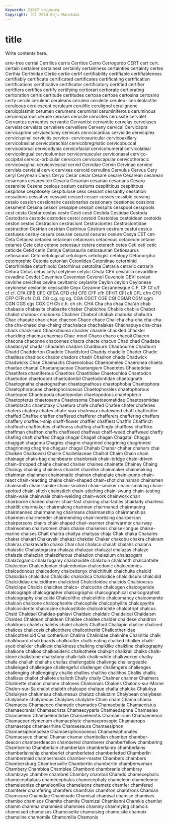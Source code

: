 ```yaml
---
Keywords: 21037 kojimura
Copyright: (C) 2024 Koji Murakami
---
```


# title

Write contents here.



erre-tree cerrial Cerrillos cerris Cerritos Cerro Cerrogordo CERT
cert cert. certain certainer certainest certainly certainness certainties certainty certes
Certhia Certhiidae Certie certie certif certifiability certifiable certifiableness certifiably certificate
certificated certificates certificating certification certifications certificative certificator certificatory certified certifier
certifiers certifies certify certifying certiorari certiorate certiorating certioration certis certitude
certitudes certosa certose certosina certosino certy cerule cerulean ceruleans cerulein
ceruleite ceruleo- ceruleolactite ceruleous cerulescent ceruleum cerulific cerulignol cerulignone ceruloplasmin
cerumen cerumens ceruminal ceruminiferous ceruminous cerumniparous ceruse ceruses cerusite cerusites
cerussite cervalet Cervantes cervantes cervantic Cervantist cervantite cervelas cervelases cervelat
cervelats cerveliere cervelliere Cerveny cervical Cervicapra cervicaprine cervicectomy cervices cervicicardiac
cervicide cerviciplex cervicispinal cervicitis cervico- cervicoauricular cervicoaxillary cervicobasilar cervicobrachial cervicobregmatic
cervicobuccal cervicodorsal cervicodynia cervicofacial cervicohumeral cervicolabial cervicolingual cervicolumbar cervicomuscular cerviconasal
cervico-occipital cervico-orbicular cervicorn cervicoscapular cervicothoracic cervicovaginal cervicovesical cervid Cervidae Cervin
Cervinae cervine cervisia cervisial cervix cervixes cervoid cervuline Cervulus Cervus
Cery ceryl Cerynean Cerys Ceryx Cesar cesar Cesare cesare Cesarean
cesarean cesareans cesarevitch Cesaria Cesarian cesarian cesarians Cesaro cesarolite Cesena
cesious cesium cesiums cespititious cespititous cespitose cespitosely cespitulose cess cessant
cessantly cessation cessations cessative cessavit cessed cesser cesses cessible cessing
cessio cession cessionaire cessionaries cessionary cessionee cessions cessment Cessna cessor
cesspipe cesspit cesspits cesspool cesspools cest cesta Cestar cestas ceste
Cesti cesti Cestida Cestidae Cestoda Cestodaria cestode cestodes cestoi cestoid
Cestoidea cestoidean cestoids ceston cestos Cestracion cestraciont Cestraciontes Cestraciontidae cestraction
Cestrian cestrian Cestrinus Cestrum cestrum cestui cestus cestuses cestuy cesura
cesurae cesural cesuras cesure Cesya CET cet- Ceta Cetacea cetacea
cetacean cetaceans cetaceous cetaceum cetane cetanes Cete cete cetene ceteosaur
cetera ceterach cetes Ceti ceti cetic ceticide Cetid cetin Cetinje
Cetiosauria cetiosaurian Cetiosaurus cetiosaurus Ceto cetological cetologies cetologist cetology Cetomorpha
cetomorphic Cetonia cetonian Cetoniides Cetoniinae cetorhinid Cetorhinidae cetorhinoid Cetorhinus cetotolite
Cetraria cetraric cetrarin Cetura Cetus cetus cetyl cetylene cetylic Ceuta
CEV cevadilla cevadilline cevadine Cevdet Cevennes Cevennian Cevenol Cevenole CEVI
cevian ceviche ceviches cevine cevitamic ceylanite Ceylon ceylon Ceylonese ceylonese
ceylonite ceyssatite Ceyx Cezanne Cezannesque C.F. CF Cf c/f cf
cf. CFA CFB CFC CFCA CFD cfd CFE CFF cfh
CFHT CFI cfi CFL cfm CFO CFP CFR cfs C.G.
CG c.g. cg cg. CGA CGCT CGE CGI CGIAR CGM
cgm CGN CGS cgs CGX CH Ch c.h. ch ch.
CHA Cha cha chaa Cha'ah chab chabasie chabasite chabazite chaber
Chabichou Chablis chablis Chabot chabot chabouk chabouks Chabrier Chabrol chabuk
chabuks chabutra Chac chacate chac-chac chaccon Chace chace Cha-cha cha-cha
cha-cha-cha cha-chaed cha-chaing chachalaca chachalakas Chachapuya cha-chas chack chack-bird Chackchiuma
chacker chackle chackled chackler chackling chacma chacmas Chac-mool Chaco chaco
chacoli Chacon chacona chaconne chaconnes chacra chacte chacun Chad chad
Chadabe chadacryst chadar chadarim chadars Chadbourn Chadbourne Chadburn Chadd Chadderton
Chaddie Chaddsford Chaddy chadelle Chader Chadic chadless chadlock chador chadors
chadri Chadron chads Chadwick Chadwicks Chae Chaenactis Chaenolobus Chaenomeles Chaeronea
chaeta chaetae chaetal Chaetangiaceae Chaetangium Chaetetes Chaetetidae Chaetifera chaetiferous Chaetites
Chaetitidae Chaetochloa Chaetodon chaetodon chaetodont chaetodontid Chaetodontidae chaetognath Chaetognatha chaetognathan
chaetognathous chaetophobia Chaetophora Chaetophoraceae chaetophoraceous Chaetophorales chaetophorous chaetopod Chaetopoda chaetopodan
chaetopodous chaetopterin Chaetopterus chaetosema Chaetosoma Chaetosomatidae Chaetosomidae chaetotactic chaetotaxy Chaetura
chafe chafed Chafee chafer chaferies chafers chafery chafes chafe-wax chafewax
chafeweed chaff chaffcutter chaffed Chaffee chaffer chaffered chafferer chafferers chaffering
chaffers chaffery chaffeur-ship chaff-flower chaffier chaffiest Chaffin Chaffinch chaffinch chaffinches
chaffiness chaffing chaffingly chaffless chafflike chaffman chaffron chaffs chaffseed chaffwax
chaff-weed chaffweed chaffy chafing chaft chafted Chaga chagal Chagall chagan
Chagatai Chagga chagigah chagoma Chagres chagrin chagrined chagrining chagrinned chagrinning
chagrins chaguar chagul Chahab Chahar chahar chahars chai Chaiken Chaikovski
Chaille Chailletiaceae Chaillot Chaim Chain chain chainage chain-bag chainbearer chainbreak
chain-bridge chain-driven chain-drooped chaine chained chainer chaines chainette Chainey Chaing
Chaingy chaining chainless chainlet chainlike chainmaker chainmaking chainman chainmen chainomatic
chainon chainplate chain-pump chain-react chain-reacting chains chain-shaped chain-shot chainsman chainsmen
chainsmith chain-smoke chain-smoked chain-smoker chain-smoking chain-spotted chain-stitch chainstitch chain-stitching chain-swung
chain-testing chain-wale chainwale chain-welding chain-work chainwork chair chairborne chaired chairer
chair-fast chairing chairladies chairlady chairless chairlift chairmaker chairmaking chairman chairmaned
chairmaning chairmanned chairmanning chairmans chairmanship chairmanships chairmen chairmender chairmending chair-mortising
chairperson chairpersons chairs chair-shaped chair-warmer chairwarmer chairway chairwoman chairwomen chais
chaise chaiseless chaise-longue chaise-marine chaises Chait chaitra chaitya chaityas chaja
Chak chaka Chakales chakar chakari Chakavski chakazi chakdar Chaker chakobu
chakra chakram chakras chakravartin chaksi Chal chal chalaco chalah chalahs
chalana chalastic Chalastogastra chalaza chalazae chalazal chalazas chalaze chalazia chalazian
chalaziferous chalazion chalazium chalazogam chalazogamic chalazogamy chalazoidite chalazoin chalcanth chalcanthite
Chalcedon Chalcedonian chalcedonian chalcedonic chalcedonies chalcedonous chalcedony chalcedonyx chalchihuitl chalchuite
chalcid Chalcidian chalcidian Chalcidic chalcidica Chalcidice chalcidicum chalcidid Chalcididae chalcidiform
chalcidoid Chalcidoidea chalcids Chalcioecus Chalciope Chalcis chalcites chalco- chalcocite chalcogen
chalcogenide chalcograph chalcographer chalcographic chalcographical chalcographist chalcography chalcolite Chalcolithic chalcolithic
chalcomancy chalcomenite chalcon chalcone chalcophanite chalcophile chalcophyllite chalcopyrite chalcosiderite chalcosine
chalcostibite chalcotrichite chalcotript chalcus Chald Chaldaei Chaldae-pahlavi Chaldaic chaldaic Chaldaical
Chaldaism Chaldea Chaldean chaldean Chaldee chaldee chalder chaldese chaldron chaldrons
chaleh chalehs chalet chalets Chalfont Chaliapin chalice chaliced chalices chalicosis
chalicothere chalicotheriid Chalicotheriidae chalicotherioid Chalicotherium Chalina Chalinidae chalinine Chalinitis chalk
chalkboard chalkboards chalkcutter chalk-eating chalked chalker chalk-eyed chalkier chalkiest chalkiness
chalking chalklike chalkline chalkography chalkone chalkos chalkosideric chalkotheke chalkpit chalkrail
chalks chalk-stone chalkstone chalkstony chalk-talk chalk-white chalkworker chalky challa challah
challahs challas challengable challenge challengeable challenged challengee challengeful challenger challengers
challenges challenging challengingly challie challies challiho challihos Challis challis challises
challot challote challoth Chally chally Chalmer chalmer Chalmers Chalmette chalon
chalone chalones Chalonnais Chalons Chalons-sur-Marne Chalon-sur-Sa chalot chaloth chaloupe chalque
chalta chaluka Chalukya Chalukyan chalumeau chalumeaux chalutz chalutzim Chalybean chalybean
chalybeate chalybeous Chalybes chalybite Cham cham Chama chama Chamacea Chamacoco
chamade chamades Chamaebatia Chamaecistus chamaecranial Chamaecrista Chamaecyparis Chamaedaphne Chamaeleo Chamaeleon
Chamaeleontidae Chamaeleontis Chamaelirium Chamaenerion Chamaepericlymenum chamaephyte chamaeprosopic Chamaerops chamaerops chamaerrhine
Chamaesaura Chamaesiphon Chamaesiphonaceae Chamaesiphonaceous Chamaesiphonales Chamaesyce chamal Chamar chamar chambellan
chamber chamber-deacon chamberdeacon chambered chamberer chamberfellow chambering Chamberino Chamberlain chamberlain
chamberlainry chamberlains chamberlainship chamberlet chamberleted chamberletted Chamberlin chambermaid chambermaids chamber-master
Chambers chambers Chambersburg Chambersville Chambertin chambertin chamberwoman Chambery Chambioa Chamblee
Chambord chambranle chambray chambrays chambre chambrel Chambry chambul Chamdo chamecephalic
chamecephalous chamecephalus chamecephaly chameleon chameleonic chameleonize chameleonlike chameleons chametz chamfer
chamfered chamferer chamfering chamfers chamfrain chamfron chamfrons Chamian Chamicuro Chamidae
Chaminade Chamisal chamisal chamise chamises chamiso chamisos Chamite chamite Chamizal
Chamkanni Chamkis chamlet chamm chamma chammied chammies chammy chammying chamois
chamoised chamoises Chamoisette chamoising chamoisite chamoix chamoline chamomile Chamomilla Chamonix
